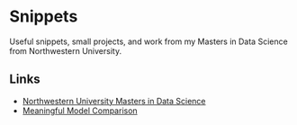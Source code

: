 # Snippets

Useful snippets, small projects, and work from my Masters in Data Science from Northwestern University.

## Links
- [Northwestern University Masters in Data Science](/Northwestern)
- [Meaningful Model Comparison](https://github.com/alanrkessler/AK-Snippets/tree/master/Lift%20Charts)
